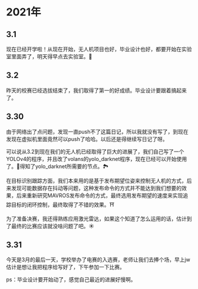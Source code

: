 # 2021年

## 3.1

现在已经开学啦！从现在开始，无人机项目也好，毕业设计也好，都要开始在实验室里面弄了，明天得早点去实验室。:large_blue_diamond:

## 3.2

昨天的校赛已经选拔结束了，我们取得了第一的好成绩。毕业设计要跟着搞起来了。

## 3.30

由于网络出了点问题，发现一直push不了这篇日记，所以我就没有写了，到现在发现在虚拟机里面竟然可以push了哈哈。以后还是得继续写日记了呀。

可以说从3.2到现在我们的无人机已经取得了巨大的进展了，我们自己写了一个YOLOv4的程序，并且改了volans的yolo_darknet程序，现在已经可以开始使用了。:ship:得知了yolo_darknet所需要的节点。:national_park:

在目标识别跟踪方面，我们本来用的是基于发布期望位姿来控制无人机的方式，后来发现可能数据存在抖动等问题，这种发布命令的方式并不能达到我们想要的效果，后来重新研究MAVROS发布命令的方式，最终选用发布期望的速度来实现追踪目标的闭环控制，最终取得了不错的效果。:shinto_shrine:

为了准备决赛，我还得熟练应用激光雷达，如果这个知道了怎么运用的话，估计到了最终的比赛应该就没啥问题了吧。:sunny:

## 3.31

今天是3月的最后一天，学校举办了电赛的入选赛，老师让我们去捧个场，早上jw估计是想让我把程序给写好了，下午参加一下比赛。

ps：毕业设计要开始动了，感觉自己最近的进展好慢啊。